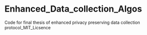 # Enhanced_Data_collection_Algos
 Code for final thesis of enhanced privacy preserving data collection protocol_MIT_Licsence
